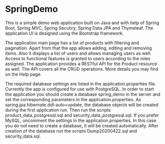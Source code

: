 # SpringDemo
This is a simple demo web application built on Java and with help of Spring Boot, Spring MVC, Spring Secutiry, Spring Data JPA and Thymeleaf. The application UI is designed using the Bootstrap framework.

The application main page has a list of products with filtering and pagination. Apart from that the app allows adding, editing and removing items. Also it displays a list of users and allows managing users as well. Access to functional features is granted to users according to the roles assigned. The application provides a RESTful API for the Product resource as well. The API covers all the CRUD operations. More details you may find on the Help page.

The required database settings are listed in the application.properties file. Currently the app is configured for use with PostgreSQL. In order to start the application you should create a database spring_demo in the server and set the corresponding parameters in the application.properties. As spring.jpa.hibernate.ddl-auto=update, the database objects will be created during the first application run. 
Then run the scripts product_data_postgresql.sql and security_data_postgresql.sql.
If you prefer MySQL, uncomment the settings in the application.properties. In this case you do not need to create a database, it will be created automatically. After creation of the database run the scripts Dump20200422.sql and security_data.sql.
